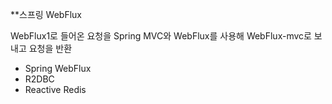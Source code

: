 **스프링 WebFlux

WebFlux1로 들어온 요청을 Spring MVC와 WebFlux를 사용해 WebFlux-mvc로 보내고 요청을 반환

- Spring WebFlux
- R2DBC
- Reactive Redis
